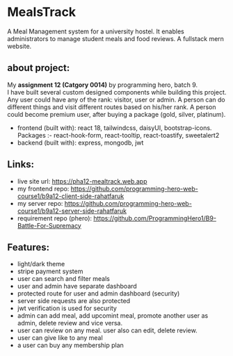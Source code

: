 # MealsTrack
A Meal Management system for a university hostel. It enables administrators to manage student meals and food reviews. A fullstack mern website.

## about project:
My **assignment 12 (Catgory 0014)** by programming hero, batch 9.  
I have built several custom designed components while building this project. Any user could have any of the rank: visitor, user or admin. A person can do different things and visit different routes based on his/her rank. A person could become premium user, after buying a package (gold, silver, platinum).
- frontend (built with): react 18, tailwindcss, daisyUI, bootstrap-icons. Packages :- react-hook-form, react-tooltip, react-toastify, sweetalert2
- backend (built with): express, mongodb, jwt

## Links:
  - live site url: https://pha12-mealtrack.web.app 
  - my frontend repo: https://github.com/programming-hero-web-course1/b9a12-client-side-rahatfaruk 
  - my server repo: https://github.com/programming-hero-web-course1/b9a12-server-side-rahatfaruk 
  - requirement repo (phero): https://github.com/ProgrammingHero1/B9-Battle-For-Supremacy     

## Features:
  - light/dark theme 
  - stripe payment system 
  - user can search and filter meals
  - user and admin have separate dashboard
  - protected route for user and admin dashboard (security)
  - server side requests are also protected 
  - jwt verification is used for security
  - admin can add meal, add upcomint meal, promote another user as admin, delete review and vice versa.
  - user can review on any meal. user also can edit, delete review.
  - user can give like to any meal 
  - a user can buy any membership plan
